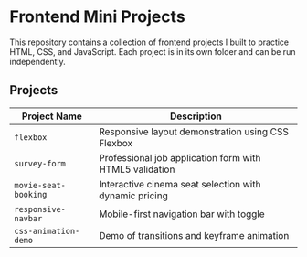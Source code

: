 # Frontend Mini Projects

This repository contains a collection of frontend projects I built to practice HTML, CSS, and JavaScript. Each project is in its own folder and can be run independently.

## Projects

| Project Name         | Description                                |
| -------------------- | ------------------------------------------ |
| `flexbox`            | Responsive layout demonstration using CSS Flexbox |
| `survey-form`        | Professional job application form with HTML5 validation |
| `movie-seat-booking` | Interactive cinema seat selection with dynamic pricing |
| `responsive-navbar`  | Mobile-first navigation bar with toggle    |
| `css-animation-demo` | Demo of transitions and keyframe animation |
